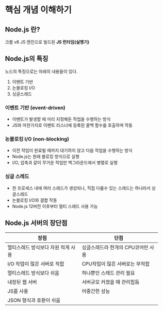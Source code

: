 # 핵심 개념 이해하기

## Node.js 란?
크롬 v8 JS 엔진으로 빌드된 **JS 런타임(실행기)**

## Node.js의 특징
노드의 특징으로는 아래의 내용들이 있다.
1. 이벤트 기반
2. 논블로킹 I/O
3. 싱글스레드

### 이벤트 기반 (event-driven)
- 이벤트가 발생할 때 미리 지정해둔 작업을 수행하는 방식
- JS와 마찬가지로 이벤트 리스너에 등록된 콜백 함수를 호출하며 작동

### 논블로킹 I/O (non-blocking)
- 이전 작업이 완료될 때까지 대기하지 않고 다음 작업을 수행하는 방식
- Node.js는 원래 블로킹 방식으로 실행
- I/O, 압축과 같이 무거운 작업만 백그라운드에서 병렬로 실행

### 싱글 스레드
- 한 프로세스 내에 여러 스레드가 생성되나, 직접 다룰수 있는 스레드는 하나라서 싱글스레드
- 논블로킹 I/O와 결합 작동
- Node.js 12버전 이후부터 멀티 스레드 사용 가능


## Node.js 서버의 장단점
|장점|단점|
|--|--|
|멀티스레드 방식보다 자원 적게 사용|싱글스레드라 한개의 CPU코어만 사용|
|I/O 작업이 많은 서버로 적합|CPU작업이 많은 서버로는 부적합|
|멀티스레드 방식보다 쉬움|하나뿐인 스레드 관리 필요|
|내장된 웹 서버|서버규모 커졌을 때 관리힘듬|
|JS를 사용|어중간한 성능|
|JSON 형식과 호환이 쉬움||